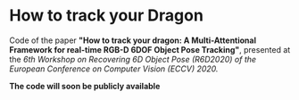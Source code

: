 # How to track your Dragon
Code of the paper **"How to track your dragon: A Multi-Attentional Framework for real-time RGB-D 6DOF Object Pose Tracking"**, presented at the *6th Workshop on Recovering 6D Object Pose (R6D2020) of the European Conference on Computer Vision (ECCV) 2020.*

**The code will soon be publicly available**
